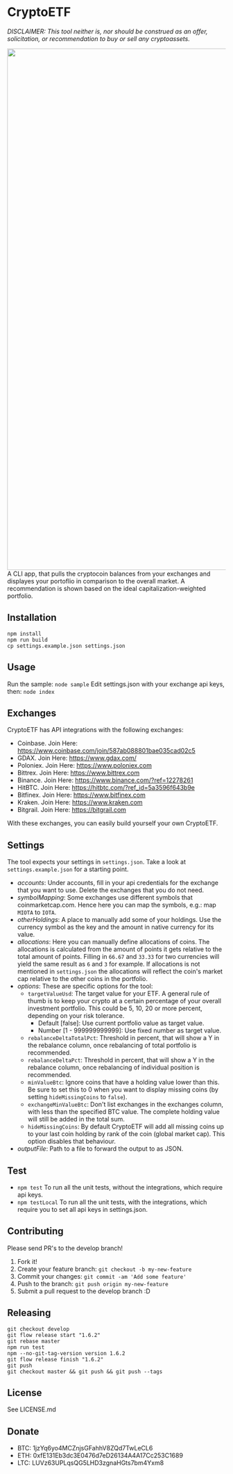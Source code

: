 # CryptoETF
*DISCLAIMER: This tool neither is, nor should be construed as an offer, solicitation, or recommendation to buy or sell any cryptoassets.*

<img src="https://raw.githubusercontent.com/benmarten/CryptoETF/static/screenshot.jpg" width="1200">
A CLI app, that pulls the cryptocoin balances from your exchanges and displayes your portoflio in comparison to the overall market. A recommendation is shown based on the ideal capitalization-weighted portfolio.

## Installation
```
npm install
npm run build
cp settings.example.json settings.json
```

## Usage
Run the sample:
`node sample`
Edit settings.json with your exchange api keys, then:
`node index`

## Exchanges
CryptoETF has API integrations with the following exchanges:
- Coinbase. Join Here: https://www.coinbase.com/join/587ab088801bae035cad02c5
- GDAX. Join Here: https://www.gdax.com/
- Poloniex. Join Here: https://www.poloniex.com
- Bittrex. Join Here: https://www.bittrex.com
- Binance. Join Here: https://www.binance.com/?ref=12278261
- HitBTC. Join Here: https://hitbtc.com/?ref_id=5a3596f643b9e
- Bitfinex. Join Here: https://www.bitfinex.com
- Kraken. Join Here: https://www.kraken.com
- Bitgrail. Join Here: https://bitgrail.com

With these exchanges, you can easily build yourself your own CryptoETF.

## Settings
The tool expects your settings in `settings.json`. Take a look at `settings.example.json` for a starting point.
- *accounts*: Under accounts, fill in your api credentials for the exchange that you want to use. Delete the exchanges that you do not need.
- *symbolMapping*: Some exchanges use different symbols that coinmarketcap.com. Hence here you can map the symbols, e.g.: map `MIOTA` to `IOTA`.
- *otherHoldings*: A place to manually add some of your holdings. Use the currency symbol as the key and the amount in native currency for its value.
- *allocations*: Here you can manually define allocations of coins. The allocations is calculated from the amount of points it gets relative to the total amount of points. Filling in `66.67` and `33.33` for two currencies will yield the same result as `6` and `3` for example. If allocations is not mentioned in `settings.json` the allocations will reflect the coin's market cap relative to the other coins in the portfolio.
- *options*: These are specific options for the tool:
  - `targetValueUsd`: The target value for your ETF. A general rule of thumb is to keep your crypto at a certain percentage of your overall investment portfolio. This could be 5, 10, 20 or more percent, depending on your risk tolerance.
    - Default [false]: Use current portfolio value as target value.
    - Number [1 - 999999999999]: Use fixed number as target value.
  - `rebalanceDeltaTotalPct`: Threshold in percent, that will show a Y in the rebalance column, once rebalancing of total portfolio is recommended.
  - `rebalanceDeltaPct`: Threshold in percent, that will show a Y in the rebalance column, once rebalancing of individual position is recommended.
  - `minValueBtc`: Ignore coins that have a holding value lower than this. Be sure to set this to 0 when you want to display missing coins (by setting `hideMissingCoins` to `false`).
  - `exchangeMinValueBtc`: Don't list exchanges in the exchanges column, with less than the specified BTC value. The complete holding value will still be added in the total sum.
  - `hideMissingCoins`: By default CryptoETF will add all missing coins up to your last coin holding by rank of the coin (global market cap). This option disables that behaviour.
- *outputFile*: Path to a file to forward the output to as JSON.

## Test
- `npm test` To run all the unit tests, without the integrations, which require api keys.
- `npm testLocal` To run all the unit tests, with the integrations, which require you to set all api keys in settings.json.

## Contributing
Please send PR's to the develop branch!
1. Fork it!
2. Create your feature branch: `git checkout -b my-new-feature`
3. Commit your changes: `git commit -am 'Add some feature'`
4. Push to the branch: `git push origin my-new-feature`
5. Submit a pull request to the develop branch :D

## Releasing
```
git checkout develop
git flow release start "1.6.2"
git rebase master
npm run test
npm --no-git-tag-version version 1.6.2
git flow release finish "1.6.2"
git push
git checkout master && git push && git push --tags
```

## License
See LICENSE.md

## Donate
- BTC: 1jzYq6yo4MCZnjsGFahhV8ZQd7TwLeCL6
- ETH: 0xfE131Eb3dc3E0476d7eD26134A4A17Cc253C1689
- LTC: LUVz63UPLqsQG5LHD3zgnaHGts7bm4Yxm8
